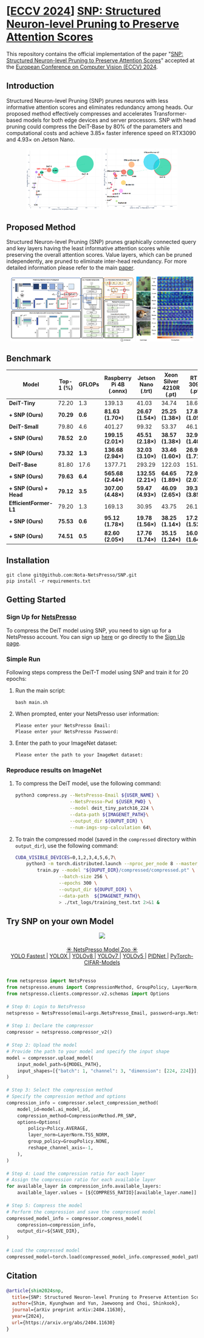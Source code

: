 # [[ECCV 2024](https://eccv.ecva.net/)] [SNP: Structured Neuron-level Pruning to Preserve Attention Scores](https://arxiv.org/abs/2404.11630)

This repository contains the official implementation of the paper "[SNP: Structured Neuron-level Pruning to Preserve Attention Scores](https://arxiv.org/abs/2404.11630)" accepted at the [European Conference on Computer Vision (ECCV) 2024](https://eccv.ecva.net/).

## Introduction
Structured Neuron-level Pruning (SNP) prunes neurons with less informative attention scores and eliminates redundancy among heads. Our proposed method effectively compresses and accelerates Transformer-based models for both edge devices and server processors. SNP with head pruning could compress the DeiT-Base by 80\% of the parameters and computational costs and achieve 3.85× faster inference speed on RTX3090 and 4.93× on Jetson Nano.

<div align="center">
    <img src="./fig/perf_latency_params_jetson_nano.png" alt="Description1" style="width:39%; display: inline-block;">
    <img src="./fig/Fig1.PNG" alt="Description2" style="width:39%; display: inline-block;">
</div>

## Proposed Method

Structured Neuron-level Pruning (SNP) prunes graphically connected query and key layers having the least informative attention scores while preserving the overall attention scores. Value layers, which can be pruned independently, are pruned to eliminate inter-head redundancy. For more detailed information please refer to the main [paper](https://arxiv.org/abs/2404.11630).

<div align="center">
    <img src="./fig/proposed methods.PNG" alt="Description1" style="width:65%; display: inline-block;">
    <img src="./fig/fig3_attention_maps.PNG" alt="Description2" style="width:30%; display: inline-block;">
</div>

<!-- <div style="text-align: center;">
    <img src="./fig/tab.PNG" alt="Description" style="width: 90%;height:60%">
</div> -->

## Benchmark

<center>

| Model               | Top-1 (%)         | GFLOPs           | Raspberry Pi 4B (.onnx) | Jetson Nano (.trt)  | Xeon Silver 4210R (.pt) | RTX 3090 (.pt)        |
|---------------------|-------------------|------------------|-------------------------|----------------------|-------------------------|-----------------------|
| **DeiT-Tiny**           | 72.20             | 1.3              | 139.13                  | 41.03                | 34.74                   | 18.65                 |
| **+ SNP (Ours)**    | **70.29**         | **0.6**          | **81.63 (1.70×)**       | **26.67 (1.54×)**    | **25.25 (1.38×)**       | **17.82 (1.05×)**     |
| **DeiT-Small**          | 79.80             | 4.6              | 401.27                  | 99.32                | 53.37                   | 46.13                 |
| **+ SNP (Ours)**    | **78.52**         | **2.0**          | **199.15 (2.01×)**      | **45.51 (2.18×)**    | **38.57 (1.38×)**       | **32.91 (1.40×)**     |
| **+ SNP (Ours)**    | **73.32**         | **1.3**          | **136.68 (2.94×)**      | **32.03 (3.10×)**    | **33.46 (1.60×)**       | **26.98 (1.71×)**     |
| **DeiT-Base**           | 81.80             | 17.6             | 1377.71                 | 293.29               | 122.03                  | 151.35                |
| **+ SNP (Ours)**    | **79.63**         | **6.4**          | **565.68 (2.44×)**      | **132.55 (2.21×)**   | **64.65 (1.89×)**       | **72.96 (2.07×)**     |
| **+ SNP (Ours) + Head** | **79.12**         | **3.5**          | **307.00 (4.48×)**      | **59.47 (4.93×)**    | **46.09 (2.65×)**       | **39.31 (3.85×)**     |
| **EfficientFormer-L1**  | 79.20             | 1.3              | 169.13                  | 30.95                | 43.75                   | 26.19                 |
| **+ SNP (Ours)**    | **75.53**         | **0.6**          | **95.12 (1.78×)**       | **19.78 (1.56×)**    | **38.25 (1.14×)**       | **17.24 (1.52×)**     |
| **+ SNP (Ours)**    | **74.51**         | **0.5**          | **82.60 (2.05×)**       | **17.76 (1.74×)**    | **35.15 (1.24×)**       | **16.01 (1.64×)**     |

</center>

## Installation
```
git clone git@github.com:Nota-NetsPresso/SNP.git
pip install -r requirements.txt
```

## Getting Started
### Sign Up for  [NetsPresso](https://netspresso.ai/) 

To compress the DeiT model using SNP, you need to sign up for a NetsPresso account. You can sign up [here](https://netspresso.ai/) or go directly to the [Sign Up page](https://account.netspresso.ai/signup).

### Simple Run
Following steps compress the DeiT-T model using SNP and train it for 20 epochs:
1. Run the main script:
    ```
    bash main.sh
    ```
2. When prompted, enter your NetsPresso user information:
    ```
    Please enter your NetsPresso Email:
    Please enter your NetsPresso Password:
    ```
3. Enter the path to your ImageNet dataset:
    ```
    Please enter the path to your ImageNet dataset:
    ```

### Reproduce results on ImageNet
1. To compress the DeiT model, use the following command:

    ```bash 
    python3 compress.py --NetsPresso-Email ${USER_NAME} \
                        --NetsPresso-Pwd ${USER_PWD} \
                        --model deit_tiny_patch16_224 \
                        --data-path ${IMAGENET_PATH}\
                        --output_dir ${OUPUT_DIR} \
                        --num-imgs-snp-calculation 64\
    ```
2. To train the compressed model (saved in the `compressed` directory within `output_dir`), use the following command:
    ```bash
    CUDA_VISIBLE_DEVICES=0,1,2,3,4,5,6,7\
        python3 -m torch.distributed.launch --nproc_per_node 8 --master_addr="127.0.0.1" --master_port=12345 \
            train.py --model "${OUPUT_DIR}/compressed/compressed.pt" \
                    --batch-size 256 \
                    --epochs 300 \
                    --output_dir ${OUPUT_DIR} \
                    --data-path  ${IMAGENET_PATH}\
                    > ./txt_logs/training_test.txt 2>&1 &
    ```


## Try SNP on your own Model

<div align="center">
    <a href="https://netspresso.ai/?utm_source=git&utm_medium=banner_py&utm_campaign=np_renew" target="_blank"><img src="https://netspresso-docs-imgs.s3.ap-northeast-2.amazonaws.com/imgs/banner/NetsPresso2.0_banner.png"/>
</div>

<br>

<div align="center">
  ☀️ NetsPresso Model Zoo ☀️ <br>
      <a href="https://github.com/Nota-NetsPresso/ModelZoo-YOLOFastest-for-ARM-U55-M85"> YOLO Fastest </a>
    | <a href="https://github.com/Nota-NetsPresso/yolox_nota"> YOLOX </a>
    | <a href="https://github.com/Nota-NetsPresso/ultralytics_nota"> YOLOv8 </a> 
    | <a href="https://github.com/Nota-NetsPresso/ModelZoo-YOLOv7"> YOLOv7 </a> 
    | <a href="https://github.com/Nota-NetsPresso/yolov5_nota"> YOLOv5 </a> 
    | <a href="https://github.com/Nota-NetsPresso/PIDNet_nota"> PIDNet </a>     
    | <a href="https://github.com/Nota-NetsPresso/pytorch-cifar-models_nota"> PyTorch-CIFAR-Models</a>
</div>
</br>

```Python
from netspresso import NetsPresso
from netspresso.enums import CompressionMethod, GroupPolicy, LayerNorm, Policy
from netspresso.clients.compressor.v2.schemas import Options

# Step 0: Login to NetsPresso
netspresso = NetsPresso(email=args.NetsPresso_Email, password=args.NetsPresso_Pwd)

# Step 1: Declare the compressor
compressor = netspresso.compressor_v2()

# Step 2: Upload the model
# Provide the path to your model and specify the input shape
model = compressor.upload_model(
    input_model_path=${MODEL_PATH},
    input_shapes=[{"batch": 1, "channel": 3, "dimension": [224, 224]}],
)

# Step 3: Select the compression method
# Specify the compression method and options
compression_info = compressor.select_compression_method(
    model_id=model.ai_model_id,
    compression_method=CompressionMethod.PR_SNP,
    options=Options(
        policy=Policy.AVERAGE,
        layer_norm=LayerNorm.TSS_NORM,
        group_policy=GroupPolicy.NONE,
        reshape_channel_axis=-1,
    ),
)

# Step 4: Load the compression ratio for each layer
# Assign the compression ratio for each available layer
for available_layer in compression_info.available_layers:
    available_layer.values = [${COMPRESS_RATIO}[available_layer.name]]

# Step 5: Compress the model
# Perform the compression and save the compressed model
compressed_model_info = compressor.compress_model(
    compression=compression_info,
    output_dir=${SAVE_DIR},
)

# Load the compressed model
compressed_model=torch.load(compressed_model_info.compressed_model_path)
```

## Citation
```bibtex
@article{shim2024snp,
  title={SNP: Structured Neuron-level Pruning to Preserve Attention Scores},
  author={Shim, Kyunghwan and Yun, Jaewoong and Choi, Shinkook},
  journal={arXiv preprint arXiv:2404.11630},
  year={2024},
  url={https://arxiv.org/abs/2404.11630}
}
```